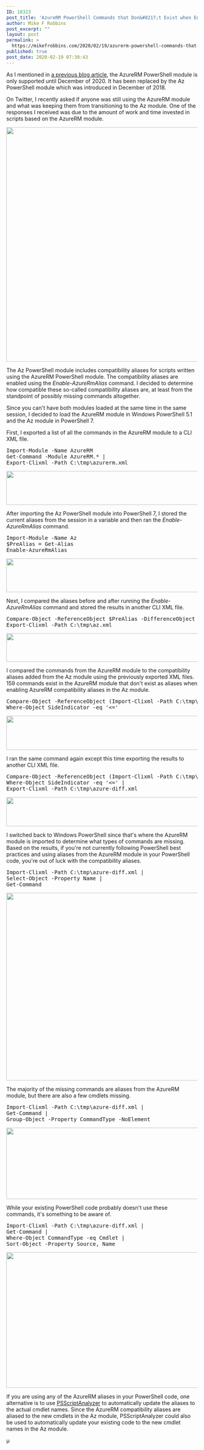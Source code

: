 ```yaml
---
ID: 18323
post_title: 'AzureRM PowerShell Commands that Don&#8217;t Exist when Enabling Compatibility Aliases in the Az Module'
author: Mike F Robbins
post_excerpt: ""
layout: post
permalink: >
  https://mikefrobbins.com/2020/02/19/azurerm-powershell-commands-that-dont-exist-when-enabling-compatibility-aliases-in-the-az-module/
published: true
post_date: 2020-02-19 07:30:43
---
```

As I mentioned in <a href="https://mikefrobbins.com/2020/02/10/how-to-install-the-azure-az-powershell-module/" target="_blank" rel="noopener noreferrer">a previous blog article</a>, the AzureRM PowerShell module is only supported until December of 2020. It has been replaced by the Az PowerShell module which was introduced in December of 2018.

On Twitter, I recently asked if anyone was still using the AzureRM module and what was keeping them from transitioning to the Az module. One of the responses I received was due to the amount of work and time invested in scripts based on the AzureRM module.

<a href="https://twitter.com/mikefrobbins/status/1222970327216672769" target="_blank" rel="noopener noreferrer"><img class="alignnone size-full wp-image-18325" src="https://mikefrobbins.com/wp-content/uploads/2020/02/azurermalias1a.jpg" alt="" width="600" height="617" /></a>

The Az PowerShell module includes compatibility aliases for scripts written using the AzureRM PowerShell module. The compatibility aliases are enabled using the <em>Enable-AzureRmAlias</em> command. I decided to determine how compatible these so-called compatibility aliases are, at least from the standpoint of possibly missing commands altogether.

Since you can't have both modules loaded at the same time in the same session, I decided to load the AzureRM module in Windows PowerShell 5.1 and the Az module in PowerShell 7.

First, I exported a list of all the commands in the AzureRM module to a CLI XML file.
<pre class="lang:ps decode:true">Import-Module -Name AzureRM
Get-Command -Module AzureRM.* |
Export-Clixml -Path C:\tmp\azurerm.xml
</pre>
<a href="https://mikefrobbins.com/wp-content/uploads/2020/02/azurermalias2a.jpg"><img class="alignnone size-full wp-image-18326" src="https://mikefrobbins.com/wp-content/uploads/2020/02/azurermalias2a.jpg" alt="" width="859" height="89" /></a>

After importing the Az PowerShell module into PowerShell 7, I stored the current aliases from the session in a variable and then ran the <em>Enable-AzureRmAlias</em> command.
<pre class="lang:ps decode:true ">Import-Module -Name Az
$PreAlias = Get-Alias
Enable-AzureRmAlias</pre>
<a href="https://mikefrobbins.com/wp-content/uploads/2020/02/azurermalias3a.jpg"><img class="alignnone size-full wp-image-18327" src="https://mikefrobbins.com/wp-content/uploads/2020/02/azurermalias3a.jpg" alt="" width="859" height="89" /></a>

Next, I compared the aliases before and after running the <em>Enable-AzureRmAlias</em> command and stored the results in another CLI XML file.
<pre class="lang:ps decode:true">Compare-Object -ReferenceObject $PreAlias -DifferenceObject (Get-Alias) -Property Name |
Export-Clixml -Path C:\tmp\az.xml</pre>
<a href="https://mikefrobbins.com/wp-content/uploads/2020/02/azurermalias4a.jpg"><img class="alignnone size-full wp-image-18328" src="https://mikefrobbins.com/wp-content/uploads/2020/02/azurermalias4a.jpg" alt="" width="859" height="75" /></a>

I compared the commands from the AzureRM module to the compatibility aliases added from the Az module using the previously exported XML files. 159 commands exist in the AzureRM module that don't exist as aliases when enabling AzureRM compatibility aliases in the Az module.
<pre class="lang:ps decode:true ">Compare-Object -ReferenceObject (Import-Clixml -Path C:\tmp\azurerm.xml) -DifferenceObject (Import-Clixml -Path C:\tmp\az.xml) -Property Name |
Where-Object SideIndicator -eq '&lt;='</pre>
<a href="https://mikefrobbins.com/wp-content/uploads/2020/02/azurermalias5a.jpg"><img class="alignnone size-full wp-image-18329" src="https://mikefrobbins.com/wp-content/uploads/2020/02/azurermalias5a.jpg" alt="" width="859" height="90" /></a>

I ran the same command again except this time exporting the results to another CLI XML file.
<pre class="lang:ps decode:true">Compare-Object -ReferenceObject (Import-Clixml -Path C:\tmp\azurerm.xml) -DifferenceObject (Import-Clixml -Path C:\tmp\az.xml) -Property Name |
Where-Object SideIndicator -eq '&lt;=' |
Export-Clixml -Path C:\tmp\azure-diff.xml</pre>
<a href="https://mikefrobbins.com/wp-content/uploads/2020/02/azurermalias6a.jpg"><img class="alignnone size-full wp-image-18330" src="https://mikefrobbins.com/wp-content/uploads/2020/02/azurermalias6a.jpg" alt="" width="859" height="77" /></a>

I switched back to Windows PowerShell since that's where the AzureRM module is imported to determine what types of commands are missing. Based on the results, if you're not currently following PowerShell best practices and using aliases from the AzureRM module in your PowerShell code, you're out of luck with the compatibility aliases.
<pre class="lang:ps decode:true">Import-Clixml -Path C:\tmp\azure-diff.xml |
Select-Object -Property Name |
Get-Command</pre>
<a href="https://mikefrobbins.com/wp-content/uploads/2020/02/azurermalias7b.jpg"><img class="alignnone size-full wp-image-18349" src="https://mikefrobbins.com/wp-content/uploads/2020/02/azurermalias7b.jpg" alt="" width="859" height="494" /></a>

The majority of the missing commands are aliases from the AzureRM module, but there are also a few cmdlets missing.
<pre class="lang:ps decode:true">Import-Clixml -Path C:\tmp\azure-diff.xml |
Get-Command |
Group-Object -Property CommandType -NoElement</pre>
<a href="https://mikefrobbins.com/wp-content/uploads/2020/02/azurermalias8b.jpg"><img class="alignnone size-full wp-image-18351" src="https://mikefrobbins.com/wp-content/uploads/2020/02/azurermalias8b.jpg" alt="" width="859" height="188" /></a>

While your existing PowerShell code probably doesn't use these commands, it's something to be aware of.
<pre class="lang:ps decode:true">Import-Clixml -Path C:\tmp\azure-diff.xml |
Get-Command |
Where-Object CommandType -eq Cmdlet |
Sort-Object -Property Source, Name</pre>
<a href="https://mikefrobbins.com/wp-content/uploads/2020/02/azurermalias9b.jpg"><img class="alignnone size-full wp-image-18350" src="https://mikefrobbins.com/wp-content/uploads/2020/02/azurermalias9b.jpg" alt="" width="859" height="357" /></a>

If you are using any of the AzureRM aliases in your PowerShell code, one alternative is to use <a href="https://github.com/PowerShell/PSScriptAnalyzer" target="_blank" rel="noopener noreferrer">PSScriptAnalyzer</a> to automatically update the aliases to the actual cmdlet names. Since the AzureRM compatibility aliases are aliased to the new cmdlets in the Az module, PSScriptAnalyzer could also be used to automatically update your existing code to the new cmdlet names in the Az module.

µ